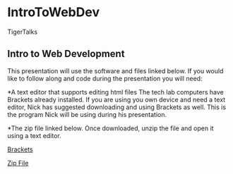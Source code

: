 # IntroToWebDev
TigerTalks 

## Intro to Web Development

This presentation will use the software and files linked below. If you would like to follow along and code during the presentation you will need:

*A text editor that supports editing html files
  The tech lab computers have Brackets already installed. If you are using you own device and need a text editor, Nick has suggested downloading and using Brackets as well. This is the program Nick will be using during his presentation. 
  
*The zip file linked below.
  Once downloaded, unzip the file and open it using a text editor.
 
 [Brackets](http://brackets.io/)
 
 [Zip File](https://drive.google.com/file/d/0B6fAUOPo9WgTY1hLMnNiQzdwcjJCR3U5NjdQVHgxSHUzckQw/view?usp=sharing)
